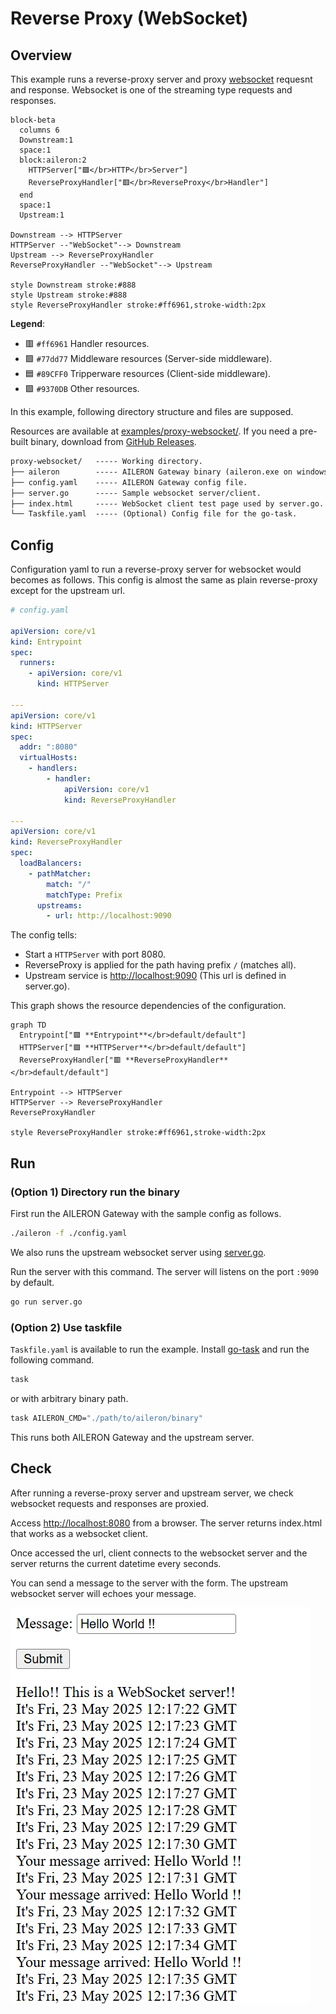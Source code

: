# Reverse Proxy (WebSocket)

## Overview

This example runs a reverse-proxy server and proxy [websocket](https://en.wikipedia.org/wiki/WebSocket) requesnt and response.
Websocket is one of the streaming type requests and responses.

```mermaid
block-beta
  columns 6
  Downstream:1
  space:1
  block:aileron:2
    HTTPServer["🟪</br>HTTP</br>Server"]
    ReverseProxyHandler["🟥</br>ReverseProxy</br>Handler"]
  end
  space:1
  Upstream:1

Downstream --> HTTPServer
HTTPServer --"WebSocket"--> Downstream
Upstream --> ReverseProxyHandler
ReverseProxyHandler --"WebSocket"--> Upstream

style Downstream stroke:#888
style Upstream stroke:#888
style ReverseProxyHandler stroke:#ff6961,stroke-width:2px
```

**Legend**:

- 🟥 `#ff6961` Handler resources.
- 🟩 `#77dd77` Middleware resources (Server-side middleware).
- 🟦 `#89CFF0` Tripperware resources (Client-side middleware).
- 🟪 `#9370DB` Other resources.

In this example, following directory structure and files are supposed.

Resources are available at [examples/proxy-websocket/](https://github.com/aileron-gateway/aileron-gateway/tree/main/examples/proxy-websocket).
If you need a pre-built binary, download from [GitHub Releases](https://github.com/aileron-gateway/aileron-gateway/releases).

```txt
proxy-websocket/   ----- Working directory.
├── aileron        ----- AILERON Gateway binary (aileron.exe on windows).
├── config.yaml    ----- AILERON Gateway config file.
├── server.go      ----- Sample websocket server/client.
├── index.html     ----- WebSocket client test page used by server.go.
└── Taskfile.yaml  ----- (Optional) Config file for the go-task.
```

## Config

Configuration yaml to run a reverse-proxy server for websocket would becomes as follows.
This config is almost the same as plain reverse-proxy except for the upstream url.

```yaml
# config.yaml

apiVersion: core/v1
kind: Entrypoint
spec:
  runners:
    - apiVersion: core/v1
      kind: HTTPServer

---
apiVersion: core/v1
kind: HTTPServer
spec:
  addr: ":8080"
  virtualHosts:
    - handlers:
        - handler:
            apiVersion: core/v1
            kind: ReverseProxyHandler

---
apiVersion: core/v1
kind: ReverseProxyHandler
spec:
  loadBalancers:
    - pathMatcher:
        match: "/"
        matchType: Prefix
      upstreams:
        - url: http://localhost:9090
```

The config tells:

- Start a `HTTPServer` with port 8080.
- ReverseProxy is applied for the path having prefix `/` (matches all).
- Upstream service is [http://localhost:9090](http://localhost:9090) (This url is defined in server.go).

This graph shows the resource dependencies of the configuration.

```mermaid
graph TD
  Entrypoint["🟪 **Entrypoint**</br>default/default"]
  HTTPServer["🟪 **HTTPServer**</br>default/default"]
  ReverseProxyHandler["🟥 **ReverseProxyHandler**</br>default/default"]

Entrypoint --> HTTPServer
HTTPServer --> ReverseProxyHandler
ReverseProxyHandler

style ReverseProxyHandler stroke:#ff6961,stroke-width:2px
```

## Run

### (Option 1) Directory run the binary

First run the AILERON Gateway with the sample config as follows.

```bash
./aileron -f ./config.yaml
```

We also runs the upstream websocket server using [server.go](server.go).

Run the server with this command.
The server will listens on the port `:9090` by default.

```bash
go run server.go
```

### (Option 2) Use taskfile

`Taskfile.yaml` is available to run the example.
Install [go-task](https://taskfile.dev/) and run the following command.

```bash
task
```

or with arbitrary binary path.

```bash
task AILERON_CMD="./path/to/aileron/binary"
```

This runs both AILERON Gateway and the upstream server.

## Check

After running a reverse-proxy server and upstream server,
we check websocket requests and responses are proxied.

Access [http://localhost:8080](http://localhost:8080) from a browser.
The server returns index.html that works as a websocket client.

Once accessed the url, client connects to the websocket server
and the server returns the current datetime every seconds.

You can send a message to the server with the form.
The upstream websocket server will echoes your message.

![screenshot.png](screenshot.png)
